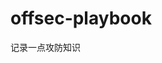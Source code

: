 































































































































# offsec-playbook
记录一点攻防知识
